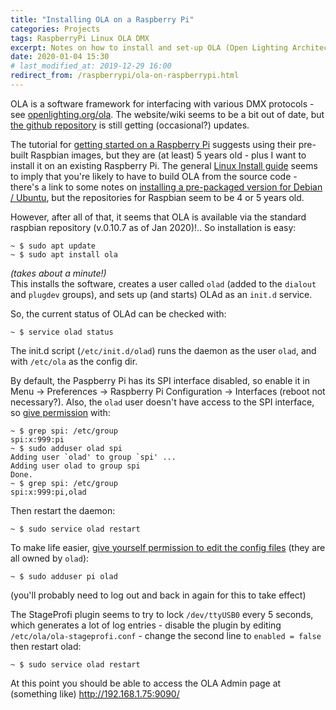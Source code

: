 ```yaml
---
title: "Installing OLA on a Raspberry Pi"
categories: Projects
tags: RaspberryPi Linux OLA DMX
excerpt: Notes on how to install and set-up OLA (Open Lighting Architecture) on a Raspberry Pi.
date: 2020-01-04 15:30
# last_modified_at: 2019-12-29 16:00
redirect_from: /raspberrypi/ola-on-raspberrypi.html
---
```


OLA is a software framework for interfacing with various DMX protocols - see [openlighting.org/ola](https://www.openlighting.org/ola/).  The website/wiki seems to be a bit out of date, but [the github repository](https://github.com/OpenLightingProject/ola) is still getting (occasional?) updates.

The tutorial for [getting started on a Raspberry Pi](https://www.openlighting.org/ola/tutorials/ola-on-raspberry-pi/) suggests using their pre-built Raspbian images, but they are (at least) 5 years old - plus I want to install it on an existing Raspberry Pi.  The general [Linux Install guide](https://www.openlighting.org/ola/linuxinstall/) seems to imply that you're likely to have to build OLA from the source code - there's a link to some notes on [installing a pre-packaged version for Debian / Ubuntu](http://opendmx.net/index.php/OLA_Debian_/_Ubuntu), but the repositories for Raspbian seem to be 4 or 5 years old.

However, after all of that, it seems that OLA is available via the standard raspbian repository (v.0.10.7 as of Jan 2020)!..  So installation is easy:
``` shell
~ $ sudo apt update
~ $ sudo apt install ola
```
*(takes about a minute!)*  
This installs the software, creates a user called `olad` (added to the `dialout` and `plugdev` groups), and sets up (and starts) OLAd as an `init.d` service.

So, the current status of OLAd can be checked with:
``` shell
~ $ service olad status
```

The init.d script (`/etc/init.d/olad`) runs the daemon as the user `olad`, and with `/etc/ola` as the config dir.

By default, the Paspberry Pi has its SPI interface disabled, so enable it in Menu -> Preferences -> Raspberry Pi Configuration -> Interfaces (reboot not necessary?).  Also, the `olad` user doesn't have access to the SPI interface, so [give permission](https://www.raspberrypi.org/forums/viewtopic.php?t=106814#p736114) with:
``` shell
~ $ grep spi: /etc/group
spi:x:999:pi
~ $ sudo adduser olad spi
Adding user `olad' to group `spi' ...
Adding user olad to group spi
Done.
~ $ grep spi: /etc/group
spi:x:999:pi,olad
```
Then restart the daemon:
``` shell
~ $ sudo service olad restart
```

To make life easier, [give yourself permission to edit the config files](http://opendmx.net/index.php/OLA_Debian_/_Ubuntu#Configuration) (they are all owned by `olad`):
``` shell
~ $ sudo adduser pi olad
```
(you'll probably need to log out and back in again for this to take effect)

The StageProfi plugin seems to try to lock `/dev/ttyUSB0` every 5 seconds, which generates a lot of log entries - disable the plugin by editing `/etc/ola/ola-stageprofi.conf` - change the second line to `enabled = false` then restart olad:
``` shell
~ $ sudo service olad restart
```

At this point you should be able to access the OLA Admin page at (something like) http://192.168.1.75:9090/
